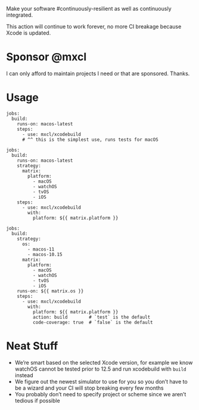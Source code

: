 Make your software #continuously-resilient as well as continuously integrated.

This action will continue to work forever, no more CI breakage because Xcode
is updated.

# Sponsor @mxcl

I can only afford to maintain projects I need or that are sponsored. Thanks.

# Usage

```
jobs:
  build:
    runs-on: macos-latest
    steps:
      - use: mxcl/xcodebuild
      # ^^ this is the simplest use, runs tests for macOS
```

```
jobs:
  build:
    runs-on: macos-latest
    strategy:
      matrix:
        platform:
          - macOS
          - watchOS
          - tvOS
          - iOS
    steps:
      - use: mxcl/xcodebuild
        with:
          platform: ${{ matrix.platform }}
```

```
jobs:
  build:
    strategy:
      os:
        - macos-11
        - macos-10.15
      matrix:
        platform:
          - macOS
          - watchOS
          - tvOS
          - iOS
    runs-on: ${{ matrix.os }}
    steps:
      - use: mxcl/xcodebuild
        with:
          platform: ${{ matrix.platform }}
          action: build        # `test` is the default
          code-coverage: true  # `false` is the default
```

# Neat Stuff

* We’re smart based on the selected Xcode version, for example we know watchOS
cannot be tested prior to 12.5 and run xcodebuild with `build` instead
* We figure out the newest simulator to use for you so you don’t have to be a
wizard and your CI will stop breaking every few months
* You probably don’t need to specify project or scheme since we aren’t tedious
if possible
